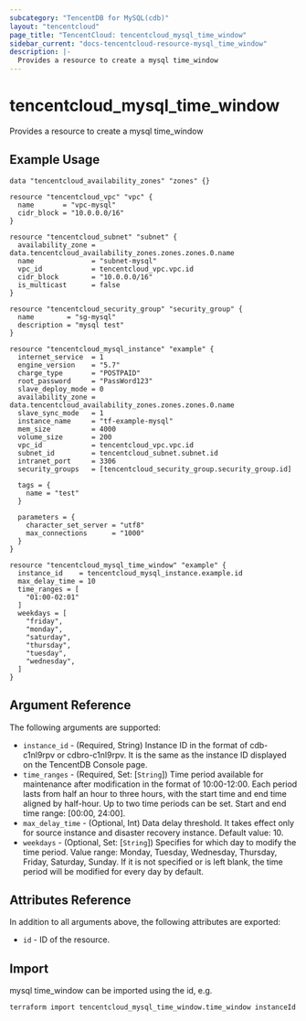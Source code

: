 ```yaml
---
subcategory: "TencentDB for MySQL(cdb)"
layout: "tencentcloud"
page_title: "TencentCloud: tencentcloud_mysql_time_window"
sidebar_current: "docs-tencentcloud-resource-mysql_time_window"
description: |-
  Provides a resource to create a mysql time_window
---
```


# tencentcloud_mysql_time_window

Provides a resource to create a mysql time_window

## Example Usage

```hcl
data "tencentcloud_availability_zones" "zones" {}

resource "tencentcloud_vpc" "vpc" {
  name       = "vpc-mysql"
  cidr_block = "10.0.0.0/16"
}

resource "tencentcloud_subnet" "subnet" {
  availability_zone = data.tencentcloud_availability_zones.zones.zones.0.name
  name              = "subnet-mysql"
  vpc_id            = tencentcloud_vpc.vpc.id
  cidr_block        = "10.0.0.0/16"
  is_multicast      = false
}

resource "tencentcloud_security_group" "security_group" {
  name        = "sg-mysql"
  description = "mysql test"
}

resource "tencentcloud_mysql_instance" "example" {
  internet_service  = 1
  engine_version    = "5.7"
  charge_type       = "POSTPAID"
  root_password     = "PassWord123"
  slave_deploy_mode = 0
  availability_zone = data.tencentcloud_availability_zones.zones.zones.0.name
  slave_sync_mode   = 1
  instance_name     = "tf-example-mysql"
  mem_size          = 4000
  volume_size       = 200
  vpc_id            = tencentcloud_vpc.vpc.id
  subnet_id         = tencentcloud_subnet.subnet.id
  intranet_port     = 3306
  security_groups   = [tencentcloud_security_group.security_group.id]

  tags = {
    name = "test"
  }

  parameters = {
    character_set_server = "utf8"
    max_connections      = "1000"
  }
}

resource "tencentcloud_mysql_time_window" "example" {
  instance_id    = tencentcloud_mysql_instance.example.id
  max_delay_time = 10
  time_ranges = [
    "01:00-02:01"
  ]
  weekdays = [
    "friday",
    "monday",
    "saturday",
    "thursday",
    "tuesday",
    "wednesday",
  ]
}
```

## Argument Reference

The following arguments are supported:

* `instance_id` - (Required, String) Instance ID in the format of cdb-c1nl9rpv or cdbro-c1nl9rpv. It is the same as the instance ID displayed on the TencentDB Console page.
* `time_ranges` - (Required, Set: [`String`]) Time period available for maintenance after modification in the format of 10:00-12:00. Each period lasts from half an hour to three hours, with the start time and end time aligned by half-hour. Up to two time periods can be set. Start and end time range: [00:00, 24:00].
* `max_delay_time` - (Optional, Int) Data delay threshold. It takes effect only for source instance and disaster recovery instance. Default value: 10.
* `weekdays` - (Optional, Set: [`String`]) Specifies for which day to modify the time period. Value range: Monday, Tuesday, Wednesday, Thursday, Friday, Saturday, Sunday. If it is not specified or is left blank, the time period will be modified for every day by default.

## Attributes Reference

In addition to all arguments above, the following attributes are exported:

* `id` - ID of the resource.



## Import

mysql time_window can be imported using the id, e.g.

```
terraform import tencentcloud_mysql_time_window.time_window instanceId
```

